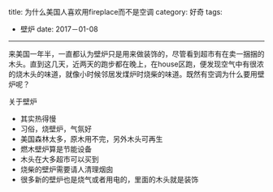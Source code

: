 title: 为什么美国人喜欢用fireplace而不是空调
category: 好奇
tags:
  - 壁炉
date: 2017－01-08
---

来美国一年半，一直都认为壁炉只是用来做装饰的，尽管看到超市有在卖一捆捆的木头。直到这几天，近两天的跑步都在晚上，在house区跑，便发现空气中有很浓的烧木头的味道，就像小时候邻居发煤炉时烧柴的味道。既然有空调为什么要用壁炉呢？

关于壁炉
* 其实热得慢
* 习俗，烧壁炉，气氛好
* 美国森林太多，原木用不完，另外木头可再生
* 燃木壁炉算是节能设备
* 木头在大多超市可以买到
* 烧柴的壁炉需要请人清理烟囱
* 很多新的壁炉也是烧气或者用电的，里面的木头就是装饰
